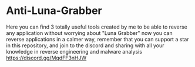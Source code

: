 # Anti-Luna-Grabber
Here you can find 3 totally useful tools created by me to be able to reverse any application without worrying about "Luna Grabber" now you can reverse applications in a calmer way, remember that you can support a star in this repository, and join to the discord and sharing with all your knowledge in reverse engineering and malware analysis
https://discord.gg/MqdFF3nHJW
